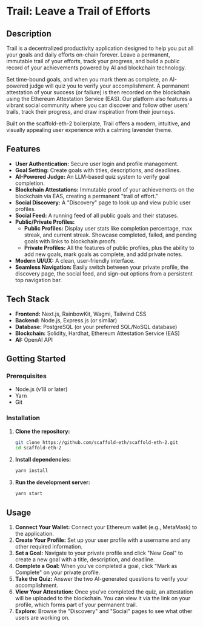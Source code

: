 # Trail: Leave a Trail of Efforts

## Description

Trail is a decentralized productivity application designed to help you put all your goals and daily efforts on-chain forever. Leave a permanent, immutable trail of your efforts, track your progress, and build a public record of your achievements powered by AI and blockchain technology.

Set time-bound goals, and when you mark them as complete, an AI-powered judge will quiz you to verify your accomplishment. A permanent attestation of your success (or failure) is then recorded on the blockchain using the Ethereum Attestation Service (EAS). Our platform also features a vibrant social community where you can discover and follow other users' trails, track their progress, and draw inspiration from their journeys.

Built on the scaffold-eth-2 boilerplate, Trail offers a modern, intuitive, and visually appealing user experience with a calming lavender theme.

## Features

*   **User Authentication:** Secure user login and profile management.
*   **Goal Setting:** Create goals with titles, descriptions, and deadlines.
*   **AI-Powered Judge:** An LLM-based quiz system to verify goal completion.
*   **Blockchain Attestations:** Immutable proof of your achievements on the blockchain via EAS, creating a permanent "trail of effort."
*   **Social Discovery:** A "Discovery" page to look up and view public user profiles.
*   **Social Feed:** A running feed of all public goals and their statuses.
*   **Public/Private Profiles:**
    *   **Public Profiles:** Display user stats like completion percentage, max streak, and current streak. Showcase completed, failed, and pending goals with links to blockchain proofs.
    *   **Private Profiles:** All the features of public profiles, plus the ability to add new goals, mark goals as complete, and add private notes.
*   **Modern UI/UX:** A clean, user-friendly interface.
*   **Seamless Navigation:** Easily switch between your private profile, the discovery page, the social feed, and sign-out options from a persistent top navigation bar.

## Tech Stack

*   **Frontend:** Next.js, RainbowKit, Wagmi, Tailwind CSS
*   **Backend:** Node.js, Express.js (or similar)
*   **Database:** PostgreSQL (or your preferred SQL/NoSQL database)
*   **Blockchain:** Solidity, Hardhat, Ethereum Attestation Service (EAS)
*   **AI:** OpenAI API

## Getting Started

### Prerequisites

*   Node.js (v18 or later)
*   Yarn
*   Git

### Installation

1.  **Clone the repository:**
    ```bash
    git clone https://github.com/scaffold-eth/scaffold-eth-2.git
    cd scaffold-eth-2
    ```
2.  **Install dependencies:**
    ```bash
    yarn install
    ```
3.  **Run the development server:**
    ```bash
    yarn start
    ```

## Usage

1.  **Connect Your Wallet:** Connect your Ethereum wallet (e.g., MetaMask) to the application.
2.  **Create Your Profile:** Set up your user profile with a username and any other required information.
3.  **Set a Goal:** Navigate to your private profile and click "New Goal" to create a new goal with a title, description, and deadline.
4.  **Complete a Goal:** When you've completed a goal, click "Mark as Complete" on your private profile.
5.  **Take the Quiz:** Answer the two AI-generated questions to verify your accomplishment.
6.  **View Your Attestation:** Once you've completed the quiz, an attestation will be uploaded to the blockchain. You can view it via the link on your profile, which forms part of your permanent trail.
7.  **Explore:** Browse the "Discovery" and "Social" pages to see what other users are working on.
